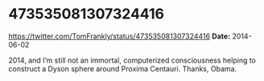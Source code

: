 # 473535081307324416
https://twitter.com/TomFrankly/status/473535081307324416
**Date:** 2014-06-02

2014, and I’m still not an immortal, computerized consciousness helping to construct a Dyson sphere around Proxima Centauri. Thanks, Obama.
